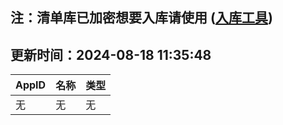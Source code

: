## 注：清单库已加密想要入库请使用 ([入库工具](https://github.com/BlankTMing/ManifestAutoUpdate/releases))

## 更新时间：2024-08-18 11:35:48
| AppID | 名称 | 类型  |
| :-------------------- | :----------------------------- | :----------- |
| 无 | 无 | 无 |
